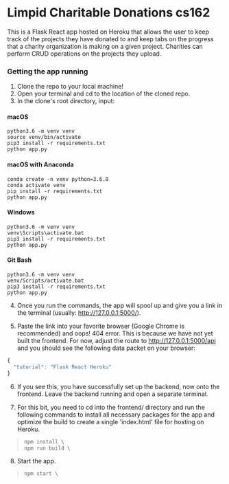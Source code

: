 # Limpid Charitable Donations cs162

This is a Flask React app hosted on Heroku that allows the user to keep track of the projects they have donated to and keep tabs on the progress that a charity organization is making on a given project. Charities can perform CRUD operations on the projects they upload.


### Getting the app running

1. Clone the repo to your local machine!
2. Open your terminal and cd to the location of the cloned repo.
3. In the clone's root directory, input:

#### macOS
```python3
python3.6 -m venv venv
source venv/bin/activate
pip3 install -r requirements.txt
python app.py
```

#### macOS with Anaconda
```python3
conda create -n venv python=3.6.8
conda activate venv
pip install -r requirements.txt
python app.py
```

#### Windows
```python3
python3.6 -m venv venv
venv\Scripts\activate.bat
pip3 install -r requirements.txt
python app.py
```

#### Git Bash
```python3
python3.6 -m venv venv
venv/Scripts/activate.bat
pip3 install -r requirements.txt
python app.py
```

4. Once you run the commands, the app will spool up and give you a link in the terminal (usually: http://127.0.0.1:5000/).

5. Paste the link into your favorite browser (Google Chrome is recommended) and oops! 404 error. This is because we have not yet built the frontend. For now,  adjust the route to http://127.0.0.1:5000/api and you should see the following data packet on your browser:

```javascript
{
  "tutorial": "Flask React Heroku"
}
```

6. If you see this, you have successfully set up the backend, now onto the frontend. Leave the backend running and open a separate terminal.

7. For this bit, you need to cd into the frontend/ directory and run the following commands to install all necessary packages for the app and optimize the build to create a single 'index.html' file for hosting on Heroku.

> ```javascript 
> npm install \
> npm run build \
> ```

8. Start the app.
> ```javascript
> npm start \
> ```
